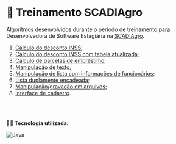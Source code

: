 # 💼 Treinamento SCADIAgro
Algoritmos desenvolvidos durante o período de treinamento para Desenvolvedora de Software Estagiária na [SCADIAgro](https://scadiagro.com.br/).

1. [Cálculo do desconto INSS](https://github.com/juliakonflanz/treinamentoScadi/tree/main/calculoDescontoINSS);
2. [Cálculo do desconto INSS com tabela atualizada](https://github.com/juliakonflanz/treinamentoScadi/tree/main/calculoDescontoINSS2);
3. [Cálculo de parcelas de empréstimo](https://github.com/juliakonflanz/treinamentoScadi/tree/main/parcelamentoEmprestimo);
4. [Manipulação de texto](https://github.com/juliakonflanz/treinamentoScadi/tree/main/manipulacaoTexto);
5. [Manipulação de lista com informações de funcionários](https://github.com/juliakonflanz/treinamentoScadi/tree/main/infoFuncionarios);
6. [Lista duplamente encadeada](https://github.com/juliakonflanz/treinamentoScadi/tree/main/listaDuplamenteEcadeada);
7. [Manipulação/gravação em arquivos](https://github.com/juliakonflanz/treinamentoScadi/tree/main/manipulacaoArquivos);
8. [Interface de cadastro](https://github.com/juliakonflanz/treinamentoScadi/tree/main/interfaceCadastro).

<br/>
<br/>

**👩‍💻 Tecnologia utilizada:** <br/>
<div style="display: inline_block">
  <img align="center" alt="Java" src="https://img.shields.io/badge/Java-ED8B00?style=for-the-badge&logo=java&logoColor=white" />
